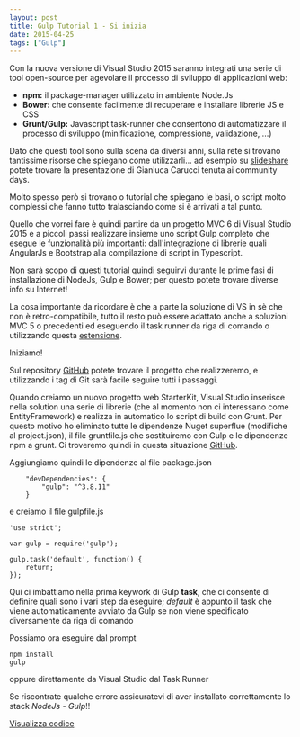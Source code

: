 ```yaml
---
layout: post
title: Gulp Tutorial 1 - Si inizia
date: 2015-04-25
tags: ["Gulp"]
---
```


Con la nuova versione di Visual Studio 2015 saranno integrati una serie di tool open-source per agevolare il processo di sviluppo di applicazioni web:
* **npm:** il package-manager utilizzato in ambiente Node.Js
* **Bower:** che consente facilmente di recuperare e installare librerie JS e CSS
* **Grunt/Gulp:** Javascript task-runner che consentono di automatizzare il processo di sviluppo (minificazione, compressione, validazione, ...)

Dato che questi tool sono sulla scena da diversi anni, sulla rete si trovano tantissime risorse che spiegano come utilizzarli... ad esempio su [slideshare](http://www.slideshare.net/rucka/bower-grunt-and-npm) potete trovare la presentazione di Gianluca Carucci tenuta ai community days.

Molto spesso però si trovano o tutorial che spiegano le basi, o script molto complessi che fanno tutto tralasciando come si è arrivati a tal punto.

Quello che vorrei fare è quindi partire da un progetto MVC 6 di Visual Studio 2015 e a piccoli passi realizzare insieme uno script Gulp completo che esegue le funzionalità più importanti: dall'integrazione di librerie quali AngularJs e Bootstrap alla compilazione di script in Typescript.

Non sarà scopo di questi tutorial quindi seguirvi durante le prime fasi di installazione di NodeJs, Gulp e Bower; per questo potete trovare diverse info su Internet!

La cosa importante da ricordare è che a parte la soluzione di VS in sè che non è retro-compatibile, tutto il resto può essere adattato anche a soluzioni MVC 5 o precedenti ed eseguendo il task runner da riga di comando o utilizzando questa [estensione](https://visualstudiogallery.msdn.microsoft.com/8e1b4368-4afb-467a-bc13-9650572db708).

Iniziamo!

Sul repository [GitHub](https://github.com/salem84/AngularTsMvcWebApp) potete trovare il progetto che realizzeremo, e utilizzando i tag di Git sarà facile seguire tutti i passaggi.

Quando creiamo un nuovo progetto web StarterKit, Visual Studio inserisce nella solution una serie di librerie (che al momento non ci interessano come EntityFramework) e realizza in automatico lo script di build con Grunt.
Per questo motivo ho eliminato tutte le dipendenze Nuget superflue (modifiche al project.json), il file gruntfile.js che sostituiremo con Gulp e le dipendenze npm a grunt.
Ci troveremo quindi in questa situazione [GitHub](...).

Aggiungiamo quindi le dipendenze al file package.json 

```
	"devDependencies": {
        "gulp": "^3.8.11"
    }
```

e creiamo il file gulpfile.js

```
'use strict';

var gulp = require('gulp');

gulp.task('default', function() {
    return;
});
```

Qui ci imbattiamo nella prima keywork di Gulp **task**, che ci consente di definire quali sono i vari step da eseguire; *default* è appunto il task che viene automaticamente avviato da Gulp se non viene specificato diversamente da riga di comando

Possiamo ora eseguire dal prompt
```
npm install
gulp
```
oppure direttamente da Visual Studio dal Task Runner

Se riscontrate qualche errore assicuratevi di aver installato correttamente lo stack *NodeJs - Gulp*!!

[Visualizza codice](...)